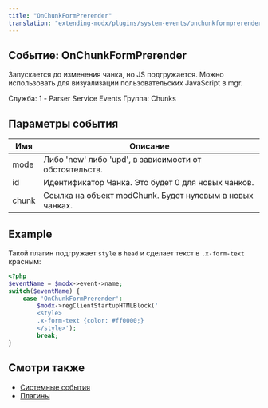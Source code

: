 ```yaml
---
title: "OnChunkFormPrerender"
translation: "extending-modx/plugins/system-events/onchunkformprerender"
---
```


## Событие: OnChunkFormPrerender

Запускается до изменения чанка, но JS подгружается. Можно использовать для визуализации пользовательских JavaScript в mgr.

Служба: 1 - Parser Service Events
Группа: Chunks

## Параметры события

| Имя   | Описание                                                 |
| ----- | -------------------------------------------------------- |
| mode  | Либо 'new' либо 'upd', в зависимости от обстоятельств.   |
| id    | Идентификатор Чанка. Это будет 0 для новых чанков.       |
| chunk | Ссылка на объект modChunk. Будет нулевым в новых чанках. |

## Example

Такой плагин подгружает `style` в `head` и сделает текст в `.x-form-text` красным:

``` php
<?php
$eventName = $modx->event->name;
switch($eventName) {
    case 'OnChunkFormPrerender':
        $modx->regClientStartupHTMLBlock('
        <style>
        .x-form-text {color: #ff0000;}
        </style>');
        break;
}
```

## Смотри также

- [Системные события](extending-modx/plugins/system-events "Системные события")
- [Плагины](extending-modx/plugins "Плагины")
